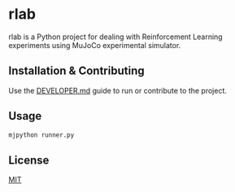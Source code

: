 # rlab

rlab is a Python project for dealing with Reinforcement Learning experiments using MuJoCo experimental simulator.

## Installation & Contributing

Use the [DEVELOPER.md](./DEVELOPER.md) guide to run or contribute to the project.

## Usage

```python
mjpython runner.py
```

## License

[MIT](./LICENSE)